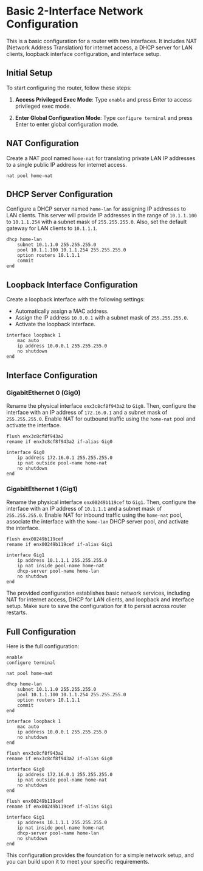 # Basic 2-Interface Network Configuration

This is a basic configuration for a router with two interfaces. It includes NAT (Network Address Translation) for internet access, a DHCP server for LAN clients, loopback interface configuration, and interface setup.

## Initial Setup

To start configuring the router, follow these steps:

1. **Access Privileged Exec Mode**: Type `enable` and press Enter to access privileged exec mode.

2. **Enter Global Configuration Mode**: Type `configure terminal` and press Enter to enter global configuration mode.

## NAT Configuration

Create a NAT pool named `home-nat` for translating private LAN IP addresses to a single public IP address for internet access.

```config
nat pool home-nat
```

## DHCP Server Configuration

Configure a DHCP server named `home-lan` for assigning IP addresses to LAN clients. This server will provide IP addresses in the range of `10.1.1.100` to `10.1.1.254` with a subnet mask of `255.255.255.0`. Also, set the default gateway for LAN clients to `10.1.1.1`.

```config
dhcp home-lan
    subnet 10.1.1.0 255.255.255.0
    pool 10.1.1.100 10.1.1.254 255.255.255.0
    option routers 10.1.1.1
    commit
end
```

## Loopback Interface Configuration

Create a loopback interface with the following settings:

- Automatically assign a MAC address.
- Assign the IP address `10.0.0.1` with a subnet mask of `255.255.255.0`.
- Activate the loopback interface.

```config
interface loopback 1
    mac auto
    ip address 10.0.0.1 255.255.255.0
    no shutdown
end
```

## Interface Configuration

### GigabitEthernet 0 (Gig0)

Rename the physical interface `enx3c8cf8f943a2` to `Gig0`. Then, configure the interface with an IP address of `172.16.0.1` and a subnet mask of `255.255.255.0`. Enable NAT for outbound traffic using the `home-nat` pool and activate the interface.

```config
flush enx3c8cf8f943a2
rename if enx3c8cf8f943a2 if-alias Gig0

interface Gig0
    ip address 172.16.0.1 255.255.255.0
    ip nat outside pool-name home-nat
    no shutdown
end
```

### GigabitEthernet 1 (Gig1)

Rename the physical interface `enx00249b119cef` to `Gig1`. Then, configure the interface with an IP address of `10.1.1.1` and a subnet mask of `255.255.255.0`. Enable NAT for inbound traffic using the `home-nat` pool, associate the interface with the `home-lan` DHCP server pool, and activate the interface.

```config
flush enx00249b119cef
rename if enx00249b119cef if-alias Gig1

interface Gig1
    ip address 10.1.1.1 255.255.255.0
    ip nat inside pool-name home-nat
    dhcp-server pool-name home-lan
    no shutdown
end
```

The provided configuration establishes basic network services, including NAT for internet access, DHCP for LAN clients, and loopback and interface setup. Make sure to save the configuration for it to persist across router restarts.

## Full Configuration

Here is the full configuration:

```config
enable
configure terminal

nat pool home-nat

dhcp home-lan
    subnet 10.1.1.0 255.255.255.0
    pool 10.1.1.100 10.1.1.254 255.255.255.0
    option routers 10.1.1.1
    commit
end

interface loopback 1
    mac auto
    ip address 10.0.0.1 255.255.255.0
    no shutdown
end

flush enx3c8cf8f943a2
rename if enx3c8cf8f943a2 if-alias Gig0

interface Gig0
    ip address 172.16.0.1 255.255.255.0
    ip nat outside pool-name home-nat
    no shutdown
end

flush enx00249b119cef
rename if enx00249b119cef if-alias Gig1

interface Gig1
    ip address 10.1.1.1 255.255.255.0
    ip nat inside pool-name home-nat
    dhcp-server pool-name home-lan
    no shutdown
end
```

This configuration provides the foundation for a simple network setup, and you can build upon it to meet your specific requirements.